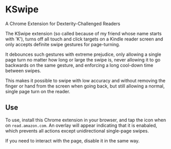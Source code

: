 # KSwipe

A Chrome Extension for Dexterity-Challenged Readers

The KSwipe extension (so called because of my friend whose name starts with 'K'), turns off all touch and click targets on a Kindle reader screen and only accepts definite swipe gestures for page-turning.

It debounces such gestures with extreme prejudice, only allowing a single page turn no matter how long or large the swipe is, never allowing it to go backwards on the same gesture, and enforcing a long cool-down time between swipes.

This makes it possible to swipe with low accuracy and without removing the finger or hand from the screen when going back, but still allowing a normal, single page turn on the reader.

## Use

To use, install this Chrome extension in your browser, and tap the icon when on `read.amazon.com`. An overlay will appear indicating that it is enabaled, which prevents all actions except unidirectional single-page swipes.

If you need to interact with the page, disable it in the same way.
